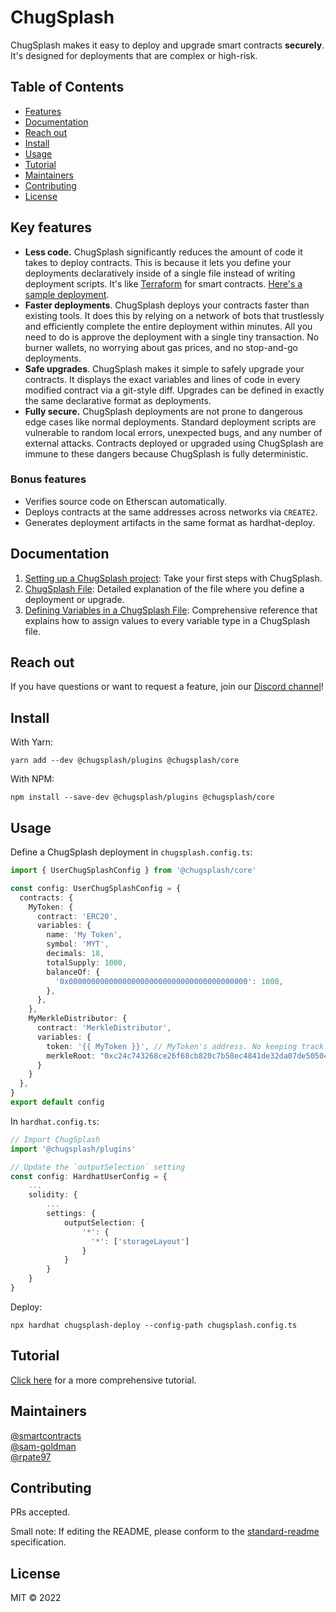 # ChugSplash

ChugSplash makes it easy to deploy and upgrade smart contracts **securely**. It's designed for deployments that are complex or high-risk.

## Table of Contents

- [Features](#key-features)
- [Documentation](#documentation)
- [Reach out](#reach-out)
- [Install](#install)
- [Usage](#usage)
- [Tutorial](#tutorial)
- [Maintainers](#maintainers)
- [Contributing](#contributing)
- [License](#license)

## Key features

* **Less code.** ChugSplash significantly reduces the amount of code it takes to deploy contracts. This is because it lets you define your deployments declaratively inside of a single file instead of writing deployment scripts. It's like [Terraform](https://www.terraform.io/) for smart contracts. [Here's a sample deployment](#usage).
* **Faster deployments**. ChugSplash deploys your contracts faster than existing tools. It does this by relying on a network of bots that trustlessly and efficiently complete the entire deployment within minutes. All you need to do is approve the deployment with a single tiny transaction. No burner wallets, no worrying about gas prices, and no stop-and-go deployments.
* **Safe upgrades**. ChugSplash makes it simple to safely upgrade your contracts. It displays the exact variables and lines of code in every modified contract via a git-style diff. Upgrades can be defined in exactly the same declarative format as deployments.
* **Fully secure.** ChugSplash deployments are not prone to dangerous edge cases like normal deployments. Standard deployment scripts are vulnerable to random local errors, unexpected bugs, and any number of external attacks. Contracts deployed or upgraded using ChugSplash are immune to these dangers because ChugSplash is fully deterministic.

### Bonus features

* Verifies source code on Etherscan automatically.
* Deploys contracts at the same addresses across networks via `CREATE2`.
* Generates deployment artifacts in the same format as hardhat-deploy.

## Documentation

1. [Setting up a ChugSplash project](https://github.com/chugsplash/chugsplash/blob/develop/docs/setup-project.md): Take your first steps with ChugSplash.
2. [ChugSplash File](https://github.com/chugsplash/chugsplash/blob/develop/docs/chugsplash-file.md): Detailed explanation of the file where you define a deployment or upgrade.
3. [Defining Variables in a ChugSplash File](https://github.com/chugsplash/chugsplash/blob/develop/docs/variables.md): Comprehensive reference that explains how to assign values to every variable type in a ChugSplash file.

## Reach out

If you have questions or want to request a feature, join our [Discord channel](https://discord.gg/4cdTjkax)!

## Install

With Yarn:
```
yarn add --dev @chugsplash/plugins @chugsplash/core
```

With NPM:
```
npm install --save-dev @chugsplash/plugins @chugsplash/core
```

## Usage

Define a ChugSplash deployment in `chugsplash.config.ts`:
```ts
import { UserChugSplashConfig } from '@chugsplash/core'

const config: UserChugSplashConfig = {
  contracts: {
    MyToken: {
      contract: 'ERC20',
      variables: {
        name: 'My Token',
        symbol: 'MYT',
        decimals: 18,
        totalSupply: 1000,
        balanceOf: {
          '0x0000000000000000000000000000000000000000': 1000,
        },
      },
    },
    MyMerkleDistributor: {
      contract: 'MerkleDistributor',
      variables: {
        token: '{{ MyToken }}', // MyToken's address. No keeping track of dependencies!
        merkleRoot: "0xc24c743268ce26f68cb820c7b58ec4841de32da07de505049b09405e0372cc41"
      }
    }
  },
}
export default config
```

In `hardhat.config.ts`:
```ts
// Import ChugSplash
import '@chugsplash/plugins'

// Update the `outputSelection` setting
const config: HardhatUserConfig = {
    ...
    solidity: {
        ...
        settings: {
            outputSelection: {
                '*': {
                  '*': ['storageLayout']
                }
            }
        }
    }
}
```

Deploy:
```
npx hardhat chugsplash-deploy --config-path chugsplash.config.ts
```

## Tutorial

[Click here](https://github.com/chugsplash/chugsplash/blob/develop/packages/plugins/README.md) for a more comprehensive tutorial.

## Maintainers

[@smartcontracts](https://github.com/smartcontracts)\
[@sam-goldman](https://github.com/sam-goldman)\
[@rpate97](https://github.com/RPate97)

## Contributing

PRs accepted.

Small note: If editing the README, please conform to the [standard-readme](https://github.com/RichardLitt/standard-readme) specification.

## License

MIT © 2022
